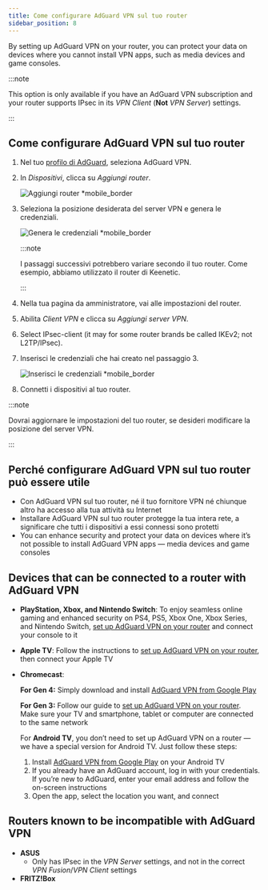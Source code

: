 ```yaml
---
title: Come configurare AdGuard VPN sul tuo router
sidebar_position: 8
---
```


By setting up AdGuard VPN on your router, you can protect your data on devices where you cannot install VPN apps, such as media devices and game consoles.

:::note

This option is only available if you have an AdGuard VPN subscription and your router supports IPsec in its _VPN Client_ (**Not** _VPN Server_) settings.

:::

## Come configurare AdGuard VPN sul tuo router

1. Nel tuo [profilo di AdGuard](https://auth.adguard.com/login.html), seleziona AdGuard VPN.

2. In _Dispositivi_, clicca su _Aggiungi router_.

   ![Aggiungi router \*mobile\_border](https://cdn.adguardvpn.com/content/kb/vpn/general/2_year.jpg)

3. Seleziona la posizione desiderata del server VPN e genera le credenziali.

   ![Genera le credenziali \*mobile\_border](https://cdn.adguardvpn.com/content/kb/vpn/general/configure_router.png)

   :::note

   I passaggi successivi potrebbero variare secondo il tuo router. Come esempio, abbiamo utilizzato il router di Keenetic.

   :::

4. Nella tua pagina da amministratore, vai alle impostazioni del router.

5. Abilita _Client VPN_ e clicca su _Aggiungi server VPN_.

6. Select IPsec-client (it may for some router brands be called IKEv2; not L2TP/IPsec).

7. Inserisci le credenziali che hai creato nel passaggio 3.

   ![Inserisci le credenziali \*mobile\_border](https://cdn.adguardvpn.com/content/kb/vpn/general/vpn_connection.jpg)

8. Connetti i dispositivi al tuo router.

:::note

Dovrai aggiornare le impostazioni del tuo router, se desideri modificare la posizione del server VPN.

:::

## Perché configurare AdGuard VPN sul tuo router può essere utile

- Con AdGuard VPN sul tuo router, né il tuo fornitore VPN né chiunque altro ha accesso alla tua attività su Internet
- Installare AdGuard VPN sul tuo router protegge la tua intera rete, a significare che tutti i dispositivi a essi connessi sono protetti
- You can enhance security and protect your data on devices where it’s not possible to install AdGuard VPN apps — media devices and game consoles

## Devices that can be connected to a router with AdGuard VPN

- **PlayStation, Xbox, and Nintendo Switch**: To enjoy seamless online gaming and enhanced security on PS4, PS5, Xbox One, Xbox Series, and Nintendo Switch, [set up AdGuard VPN on your router](#how-to-set-up-adguard-vpn-on-your-router) and connect your console to it

- **Apple TV**: Follow the instructions to [set up AdGuard VPN on your router](#how-to-set-up-adguard-vpn-on-your-router), then connect your Apple TV

- **Chromecast**:

  **For Gen 4:** Simply download and install [AdGuard VPN from Google Play](https://play.google.com/store/apps/details?id=com.adguard.vpn)

  **For Gen 3:** Follow our guide to [set up AdGuard VPN on your router](#how-to-set-up-adguard-vpn-on-your-router). Make sure your TV and smartphone, tablet or computer are connected to the same network

  For **Android TV**, you don’t need to set up AdGuard VPN on a router — we have a special version for Android TV. Just follow these steps:

  1. Install [AdGuard VPN from Google Play](https://play.google.com/store/apps/details?id=com.adguard.vpn) on your Android TV
  2. If you already have an AdGuard account, log in with your credentials. If you’re new to AdGuard, enter your email address and follow the on-screen instructions
  3. Open the app, select the location you want, and connect

## Routers known to be incompatible with AdGuard VPN

- **ASUS**
  - Only has IPsec in the _VPN Server_ settings, and not in the correct _VPN Fusion_/_VPN Client_ settings
- **FRITZ!Box**

